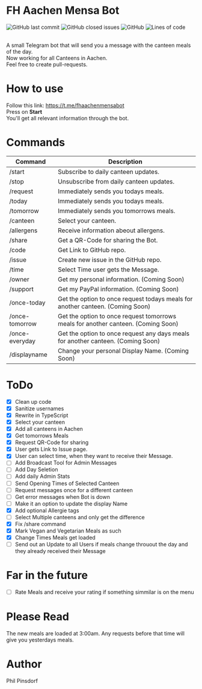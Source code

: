 # FH Aachen Mensa Bot
<div>
  <img alt="GitHub last commit" src="https://img.shields.io/github/last-commit/philpinsdorf/fhaachenmensabot?style=for-the-badge">
  <img alt="GitHub closed issues" src="https://img.shields.io/github/issues-closed-raw/philpinsdorf/FhAachenMensaBot?color=purple&style=for-the-badge">
  <img alt="GitHub" src="https://img.shields.io/github/license/philpinsdorf/fhaachenmensabot?color=red&style=for-the-badge">
  <img alt="Lines of code" src="https://img.shields.io/endpoint?url=https://ghloc.vercel.app/api/PhilPinsdorf/FhAachenMensaBot/badge?filter=.ts$,&style=for-the-badge&color=8800ff&label=Lines%20of%20Code">
</div>  

</br>

A small Telegram bot that will send you a message with the canteen meals of the day. \
Now working for all Canteens in Aachen. \
Feel free to create pull-requests.

# How to use
Follow this link: https://t.me/fhaachenmensabot \
Press on **Start** \
You'll get all relevant information through the bot.

# Commands
| Command | Description |
|---|---|
| /start | Subscribe to daily canteen updates. |
| /stop | Unsubscribe from daily canteen updates. |
| /request | Immediately sends you todays meals. |
| /today | Immediately sends you todays meals. |
| /tomorrow | Immediately sends you tomorrows meals. |
| /canteen | Select your canteen. |
| /allergens | Receive information abeout allergens. |
| /share | Get a QR-Code for sharing the Bot. |
| /code | Get Link to GitHub repo. |
| /issue | Create new issue in the GitHub repo. |
| /time | Select Time user gets the Message. |
| /owner | Get my personal information. (Coming Soon) |
| /support | Get my PayPal information. (Coming Soon) |
| /once-today | Get the option to once request todays meals for another canteen. (Coming Soon) |
| /once-tomorrow | Get the option to once request tomorrows meals for another canteen. (Coming Soon) |
| /once-everyday | Get the option to once request any days meals for another canteen. (Coming Soon) |
| /displayname | Change your personal Display Name. (Coming Soon) |


# ToDo
- [x] Clean up code
- [x] Sanitize usernames
- [x] Rewrite in TypeScript
- [x] Select your canteen
- [x] Add all canteens in Aachen
- [x] Get tomorrows Meals
- [x] Request QR-Code for sharing
- [x] User gets Link to Issue page.
- [x] User can select time, when they want to receive their Message.
- [ ] Add Broadcast Tool for Admin Messages
- [ ] Add Day Seletion
- [ ] Add daily Admin Stats
- [ ] Send Opening Times of Selected Canteen
- [ ] Request messages once for a different canteen
- [ ] Get error messages when Bot is down
- [ ] Make it an option to update the display Name
- [x] Add optional Allergie tags
- [ ] Select Multiple canteens and only get the difference
- [x] Fix /share command
- [x] Mark Vegan and Vegetarian Meals as such
- [x] Change Times Meals get loaded
- [ ] Send out an Update to all Users if meals change throuout the day and they already received their Message

# Far in the future
- [ ] Rate Meals and receive your rating if something simmilar is on the menu

# Please Read
The new meals are loaded at 3:00am. Any requests before that time will give you yesterdays meals.

# Author
Phil Pinsdorf